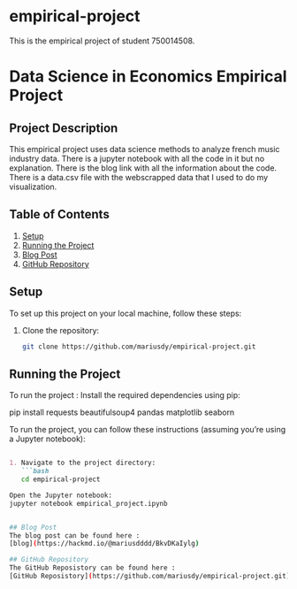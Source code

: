# empirical-project

This is the empirical project of student 750014508.
# Data Science in Economics Empirical Project

## Project Description
This empirical project uses data science methods to analyze french music industry data. There is a jupyter notebook with all the code in it but no explanation. There is the blog link with all the information about the code. There is a data.csv file with the webscrapped data that I used to do my visualization. 

## Table of Contents
1. [Setup](#setup)
2. [Running the Project](#running-the-project)
3. [Blog Post](#blog-post)
4. [GitHub Repository](#github-repository)

## Setup
To set up this project on your local machine, follow these steps:

1. Clone the repository:
   ```bash
   git clone https://github.com/mariusdy/empirical-project.git


## Running the Project
To run the project : 
Install the required dependencies using pip:

pip install requests beautifulsoup4 pandas matplotlib seaborn

To run the project, you can follow these instructions (assuming you’re using a Jupyter notebook):
```markdown

1. Navigate to the project directory:
   ```bash
   cd empirical-project

Open the Jupyter notebook:
jupyter notebook empirical_project.ipynb


## Blog Post
The blog post can be found here : 
[blog](https://hackmd.io/@mariusdddd/BkvDKaIylg)

## GitHub Repository
The GitHub Reposistory can be found here : 
[GitHub Reposistory](https://github.com/mariusdy/empirical-project.git)
